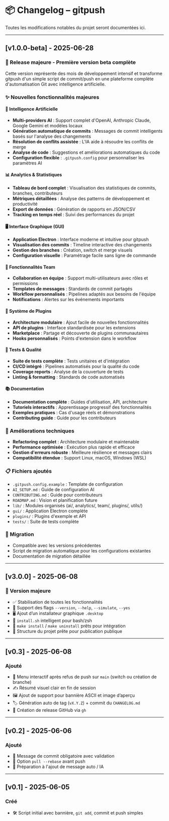 # 📦 Changelog – gitpush

Toutes les modifications notables du projet seront documentées ici.

---

## [v1.0.0-beta] - 2025-06-28

### 🚀 Release majeure - Première version beta complète

Cette version représente des mois de développement intensif et transforme gitpush d'un simple script de commit/push en une plateforme complète d'automatisation Git avec intelligence artificielle.

### ✨ Nouvelles fonctionnalités majeures

#### 🤖 Intelligence Artificielle
- **Multi-providers AI** : Support complet d'OpenAI, Anthropic Claude, Google Gemini et modèles locaux
- **Génération automatique de commits** : Messages de commit intelligents basés sur l'analyse des changements
- **Résolution de conflits assistée** : L'IA aide à résoudre les conflits de merge
- **Analyse de code** : Suggestions et améliorations automatiques du code
- **Configuration flexible** : `.gitpush.config` pour personnaliser les paramètres AI

#### 📊 Analytics & Statistiques
- **Tableau de bord complet** : Visualisation des statistiques de commits, branches, contributeurs
- **Métriques détaillées** : Analyse des patterns de développement et productivité
- **Export de données** : Génération de rapports en JSON/CSV
- **Tracking en temps réel** : Suivi des performances du projet

#### 🖥️ Interface Graphique (GUI)
- **Application Electron** : Interface moderne et intuitive pour gitpush
- **Visualisation des commits** : Timeline interactive des changements
- **Gestion des branches** : Création, switch et merge visuels
- **Configuration visuelle** : Paramétrage facile sans ligne de commande

#### 👥 Fonctionnalités Team
- **Collaboration en équipe** : Support multi-utilisateurs avec rôles et permissions
- **Templates de messages** : Standards de commit partagés
- **Workflow personnalisés** : Pipelines adaptés aux besoins de l'équipe
- **Notifications** : Alertes sur les événements importants

#### 🔌 Système de Plugins
- **Architecture modulaire** : Ajout facile de nouvelles fonctionnalités
- **API de plugins** : Interface standardisée pour les extensions
- **Marketplace** : Partage et découverte de plugins communautaires
- **Hooks personnalisés** : Points d'extension dans le workflow

#### 🧪 Tests & Qualité
- **Suite de tests complète** : Tests unitaires et d'intégration
- **CI/CD intégré** : Pipelines automatisés pour la qualité du code
- **Coverage reports** : Analyse de la couverture de tests
- **Linting & formatting** : Standards de code automatisés

#### 📚 Documentation
- **Documentation complète** : Guides d'utilisation, API, architecture
- **Tutoriels interactifs** : Apprentissage progressif des fonctionnalités
- **Exemples pratiques** : Cas d'usage réels et démonstrations
- **Contributing guide** : Guide pour les contributeurs

### 🔧 Améliorations techniques
- **Refactoring complet** : Architecture modulaire et maintenable
- **Performance optimisée** : Exécution plus rapide et efficace
- **Gestion d'erreurs robuste** : Meilleure résilience et messages clairs
- **Compatibilité étendue** : Support Linux, macOS, Windows (WSL)

### 📋 Fichiers ajoutés
- `.gitpush.config.example` : Template de configuration
- `AI_SETUP.md` : Guide de configuration AI
- `CONTRIBUTING.md` : Guide pour contributeurs
- `ROADMAP.md` : Vision et planification future
- `lib/` : Modules organisés (ai/, analytics/, team/, plugins/, utils/)
- `gui/` : Application Electron complète
- `plugins/` : Plugins d'exemple et API
- `tests/` : Suite de tests complète

### 🔄 Migration
- Compatible avec les versions précédentes
- Script de migration automatique pour les configurations existantes
- Documentation de migration détaillée

---

## [v3.0.0] - 2025-06-08
### 🎉 Version majeure
- ✅ Stabilisation de toutes les fonctionnalités
- 🔧 Support des flags `--version`, `--help`, `--simulate`, `--yes`
- 🖥️ Ajout d’un installateur graphique `.desktop`
- 🧰 `install.sh` intelligent pour bash/zsh
- 🧪 `make install` / `make uninstall` prêts pour intégration
- 🧠 Structure du projet prête pour publication publique

---

## [v0.3] - 2025-06-08
### Ajouté
- 🔀 Menu interactif après refus de push sur `main` (switch ou création de branche)
- ✍️ Résumé visuel clair en fin de session
- 🖼️ Ajout de support pour bannière ASCII et image d’aperçu
- 🏷️ Génération auto de tag (`vX.Y.Z`) + commit du `CHANGELOG.md`
- 🚀 Création de release GitHub via `gh`

---

## [v0.2] - 2025-06-06
### Ajouté
- 💬 Message de commit obligatoire avec validation
- 🔄 Option `pull --rebase` avant push
- 🧠 Préparation à l'ajout de message auto / IA

---

## [v0.1] - 2025-06-05
### Créé
- 🛠️ Script initial avec bannière, `git add`, commit et push simples
